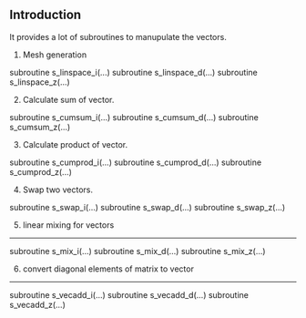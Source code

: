 ## Introduction

It provides a lot of subroutines to manupulate the vectors.

1. Mesh generation

subroutine s_linspace_i(...)
subroutine s_linspace_d(...)
subroutine s_linspace_z(...)

2. Calculate sum of vector.

subroutine s_cumsum_i(...)
subroutine s_cumsum_d(...)
subroutine s_cumsum_z(...)

3. Calculate product of vector.

subroutine s_cumprod_i(...)
subroutine s_cumprod_d(...)
subroutine s_cumprod_z(...)

4. Swap two vectors.

subroutine s_swap_i(...)
subroutine s_swap_d(...)
subroutine s_swap_z(...)

5. linear mixing for vectors
----------------------------

subroutine s_mix_i(...)
subroutine s_mix_d(...)
subroutine s_mix_z(...)

6. convert diagonal elements of matrix to vector
------------------------------------------------

subroutine s_vecadd_i(...)
subroutine s_vecadd_d(...)
subroutine s_vecadd_z(...)


